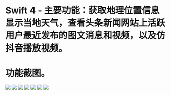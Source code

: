 # Swift 4 - 主要功能：获取地理位置信息显示当地天气，查看头条新闻网站上活跃用户最近发布的图文消息和视频，以及仿抖音播放视频。

# 功能截图。

![](readmeImgSmall/IMG_1249.PNG)
![](readmeImgSmall/shanghai_20180717.jpg)
![](readmeImgSmall/IMG_1254.PNG)
![](readmeImgSmall/IMG_1255.PNG)
![](readmeImgSmall/IMG_1256.PNG)
![](readmeImgSmall/IMG_1257.PNG)
![](readmeImgSmall/IMG_1258.PNG)
